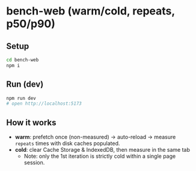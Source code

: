 # bench-web (warm/cold, repeats, p50/p90)

## Setup
```bash
cd bench-web
npm i
```

## Run (dev)
```bash
npm run dev
# open http://localhost:5173
```

## How it works
- **warm**: prefetch once (non-measured) → auto-reload → measure `repeats` times with disk caches populated.
- **cold**: clear Cache Storage & IndexedDB, then measure in the same tab
  - Note: only the 1st iteration is strictly cold within a single page session.
